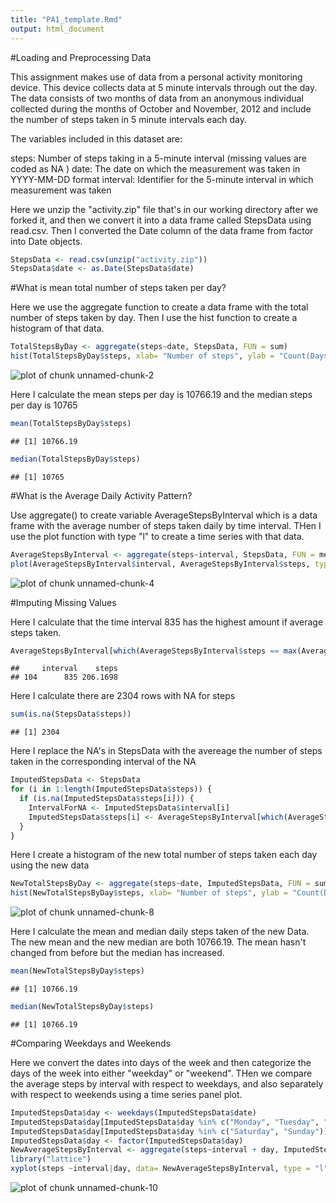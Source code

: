 ```yaml
---
title: "PA1_template.Rmd"
output: html_document
---
```


#Loading and Preprocessing Data

This assignment makes use of data from a personal activity monitoring device. This device collects data at 5 minute intervals through out the day. The data consists of two months of data from an anonymous individual collected during the months of October and November, 2012 and include the number of steps taken in 5 minute intervals each day.

The variables included in this dataset are:

steps: Number of steps taking in a 5-minute interval (missing values are coded as NA )
date: The date on which the measurement was taken in YYYY-MM-DD format
interval: Identifier for the 5-minute interval in which measurement was taken

Here we unzip the "activity.zip" file that's in our working directory after we forked it, and then we convert it into a data frame called StepsData using read.csv.
Then I converted the Date column of the data frame from factor into Date objects.



```r
StepsData <- read.csv(unzip("activity.zip"))
StepsData$date <- as.Date(StepsData$date)
```


#What is mean total number of steps taken per day?

Here we use the aggregate function to create a data frame with the total number of steps taken by day. Then I use the hist function to create a histogram of that data.

```r
TotalStepsByDay <- aggregate(steps~date, StepsData, FUN = sum)
hist(TotalStepsByDay$steps, xlab= "Number of steps", ylab = "Count(Days)",main = "Total Number of Steps Taken Each Day", breaks = seq(0,25000, 400), col = "black")
```

![plot of chunk unnamed-chunk-2](figure/unnamed-chunk-2-1.png) 

Here I calculate the mean steps per day is 10766.19 and the median steps per day is 10765

```r
mean(TotalStepsByDay$steps)
```

```
## [1] 10766.19
```

```r
median(TotalStepsByDay$steps)
```

```
## [1] 10765
```


#What is the Average Daily Activity Pattern?

Use aggregate() to create variable AverageStepsByInterval which is a data frame with the average number of steps taken daily by time interval.
THen I use the plot function with type "l" to create a time series with that data.

```r
AverageStepsByInterval <- aggregate(steps~interval, StepsData, FUN = mean)
plot(AverageStepsByInterval$interval, AverageStepsByInterval$steps, type = "l", xlab = "interval", ylab = "average # steps", main = "Average # Steps by Interval")
```

![plot of chunk unnamed-chunk-4](figure/unnamed-chunk-4-1.png) 


#Imputing Missing Values

Here I calculate that the time interval 835 has the highest amount if average steps taken.

```r
AverageStepsByInterval[which(AverageStepsByInterval$steps == max(AverageStepsByInterval$steps)),]
```

```
##     interval    steps
## 104      835 206.1698
```


Here I calculate there are 2304 rows with NA for steps

```r
sum(is.na(StepsData$steps))
```

```
## [1] 2304
```



Here I replace the NA's in StepsData with the avereage the number of steps taken in the corresponding interval of the NA 

```r
ImputedStepsData <- StepsData
for (i in 1:length(ImputedStepsData$steps)) {
  if (is.na(ImputedStepsData$steps[i])) {
    IntervalForNA <- ImputedStepsData$interval[i]
    ImputedStepsData$steps[i] <- AverageStepsByInterval[which(AverageStepsByInterval$interval == IntervalForNA)[1], 2]
  }
} 
```


Here I create a histogram of the new total number of steps taken each day using the new data

```r
NewTotalStepsByDay <- aggregate(steps~date, ImputedStepsData, FUN = sum)
hist(NewTotalStepsByDay$steps, xlab= "Number of steps", ylab = "Count(Days)",main = "New Total Number of Steps Taken Each Day", breaks = seq(0,25000, 400), col = "black")
```

![plot of chunk unnamed-chunk-8](figure/unnamed-chunk-8-1.png) 

Here I calculate the mean and median daily steps taken of the new Data. The new mean and the new median  are both 10766.19. The mean hasn't changed from before but the median has increased.


```r
mean(NewTotalStepsByDay$steps)
```

```
## [1] 10766.19
```

```r
median(NewTotalStepsByDay$steps)
```

```
## [1] 10766.19
```

#Comparing Weekdays and Weekends

Here we convert the dates into days of the week and then categorize the days of the week into either "weekday" or "weekend". THen we compare the average steps by interval with respect to weekdays, and also separately with respect to weekends using a time series panel plot.

```r
ImputedStepsData$day <- weekdays(ImputedStepsData$date)
ImputedStepsData$day[ImputedStepsData$day %in% c("Monday", "Tuesday", "Wednesday", "Thursday", "Friday")] <- "Weekday"
ImputedStepsData$day[ImputedStepsData$day %in% c("Saturday", "Sunday")] <- "Weekend"
ImputedStepsData$day <- factor(ImputedStepsData$day)
NewAverageStepsByInterval <- aggregate(steps~interval + day, ImputedStepsData, FUN = mean)
library("lattice")
xyplot(steps ~interval|day, data= NewAverageStepsByInterval, type = "l")
```

![plot of chunk unnamed-chunk-10](figure/unnamed-chunk-10-1.png) 


